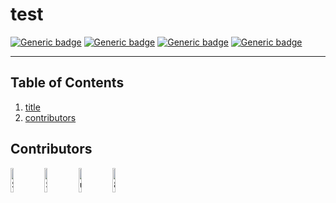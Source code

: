 # test
[![Generic badge](https://img.shields.io/badge/.js-42-red.svg)](https://shields.io/) 
[![Generic badge](https://img.shields.io/badge/.json-28%25%0D%0A-red.svg)](https://shields.io/) 
[![Generic badge](https://img.shields.io/badge/.md-14-000.svg)](https://shields.io/) 
[![Generic badge](https://img.shields.io/badge/.yml-14%-red.svg)](https://shields.io/)

---
## Table of Contents
1. [title](#title)
2. [contributors](#contributors)
## Contributors
<a href="https://github.com/Spazcool"><img src="https://avatars2.githubusercontent.com/u/17243640?v=4" title="Spazcool" width="10%"/></a> <a href="https://github.com/Sammon123"><img src="https://avatars3.githubusercontent.com/u/61717956?v=4" title="Sammon123" width="10%"/></a> <a href="undefined"><img src="undefined" title="undefined" width="10%"/></a> <a href="https://github.com/89"><img src="https://avatars3.githubusercontent.com/u/34496404?v=4" title="89" width="10%"/></a>
